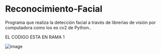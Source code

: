 # Reconocimiento-Facial
Programa que realiza la detección facial a través de librerías de visión por computadora como los es cv2 de Python..

EL CODIGO ESTA EN RAMA 1

![image](https://user-images.githubusercontent.com/64045193/182508656-15cdeea0-c61b-4726-a662-b3f03094d4dd.png)
